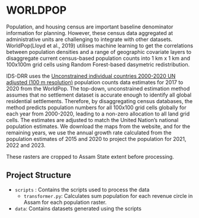 # WORLDPOP

Population, and housing census are important baseline denominator information for planning. However, these census data aggregated at administrative units are challenging to integrate with other datasets. WorldPop(Lloyd et al., 2019) utilises machine learning to get the correlations between population densities and a range of geographic covariate layers to disaggregate current census-based population counts into 1 km x 1 km and 100x100m grid cells using Random Forest-based dasymetric redistribution.

IDS-DRR uses the [Unconstrained individual countries 2000-2020 UN adjusted (100 m resolution)](https://hub.worldpop.org/geodata/listing?id=29) population counts data estimates for 2017 to 2020 from the WorldPop. The top-down, unconstrained estimation method assumes that no settlement dataset is accurate enough to identify all global residential settlements. Therefore, by disaggregating census databases, the method predicts population numbers for all 100x100 grid cells globally for each year from 2000-2020, leading to a non-zero allocation to all land grid cells. The estimates are adjusted to match the United Nation’s national population estimates. We download the maps from the website, and for the remaining years, we use the annual growth rate calculated from the population estimates of 2015 and 2020 to project the population for 2021, 2022 and 2023.

These rasters are cropped to Assam State extent before processing.

## Project Structure
- `scripts` : Contains the scripts used to process the data
    - `transformer.py`: Calculates sum population for each revenue circle in Assam for each population raster.
- `data`: Contains datasets generated using the scripts
